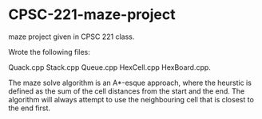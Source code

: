 # CPSC-221-maze-project
maze project given in CPSC 221 class.

Wrote the following files:

Quack.cpp
Stack.cpp
Queue.cpp
HexCell.cpp
HexBoard.cpp.

The maze solve algorithm is an A*-esque approach, where the heurstic is defined as the sum of the cell distances from the start and the end. The algorithm will always attempt to use the neighbouring cell that is closest to the end first.
